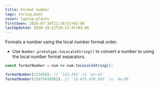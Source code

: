 ```yaml
---
title: Format number
tags: string,math
cover: laptop-plants
firstSeen: 2020-07-30T11:38:51+03:00
lastUpdated: 2020-10-22T20:23:47+03:00
---
```


Formats a number using the local number format order.

- Use `Number.prototype.toLocaleString()` to convert a number to using the local number format separators.

```js
const formatNumber = num => num.toLocaleString();
```

```js
formatNumber(123456); // '123,456' in `en-US`
formatNumber(15675436903); // '15.675.436.903' in `de-DE`
```
